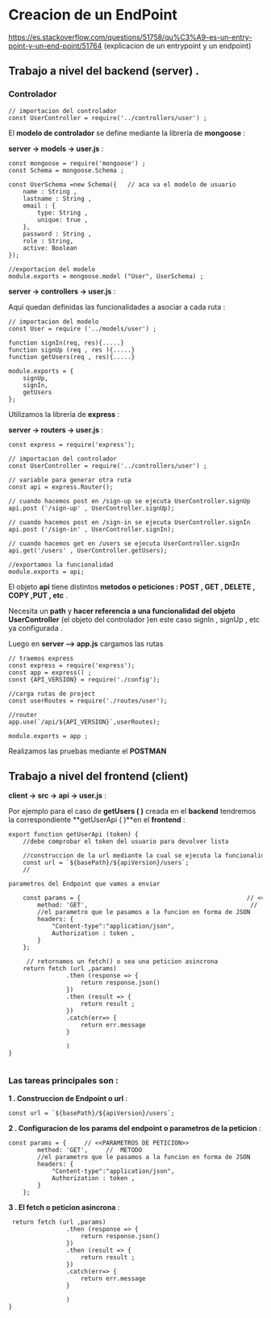 # Creacion de un EndPoint 
https://es.stackoverflow.com/questions/51758/qu%C3%A9-es-un-entry-point-y-un-end-point/51764 (explicacion de un entrypoint y un endpoint)

## Trabajo  a nivel del **backend** (server) .

### Controlador 
~~~
// importacion del controlador 
const UserController = require('../controllers/user') ; 
~~~

El **modelo de controlador** se define mediante la  librería de **mongoose** :

**server → models → user.js** :	

~~~
const mongoose = require('mongoose') ; 
const Schema = mongoose.Schema ; 

const UserSchema =new Schema({   // aca va el modelo de usuario 
    name : String ,
    lastname : String , 
    email : {
        type: String ,
        unique: true ,    
    },
    password : String ,
    role : String,
    active: Boolean
});

//exportacion del modelo
module.exports = mongoose.model ("User", UserSchema) ; 
~~~


**server → controllers → user.js** :

Aqui quedan definidas las funcionalidades a asociar a cada ruta :

~~~
// importacion del modelo 
const User = require ('../models/user') ;

function signIn(req, res){.....}
function signUp (req , res ){.....}
function getUsers(req , res){.....}

module.exports = {
    signUp,
    signIn,
    getUsers
};
~~~


Utilizamos la librería de **express** : 

**server → routers → user.js** :	
~~~
const express = require('express');

// importacion del controlador 
const UserController = require('../controllers/user') ; 

// variable para generar otra ruta 
const api = express.Router();

// cuando hacemos post en /sign-up se ejecuta UserController.signUp
api.post ('/sign-up' , UserController.signUp);

// cuando hacemos post en /sign-in se ejecuta UserController.signIn
api.post ('/sign-in' , UserController.signIn);

// cuando hacemos get en /users se ejecuta UserController.signIn
api.get('/users' , UserController.getUsers);

//exportamos la funcionalidad 
module.exports = api;

~~~
El objeto **api** tiene distintos **metodos o peticiones : POST , GET , DELETE , COPY ,PUT , etc** .

Necesita un **path** y **hacer referencia a una funcionalidad del objeto UserController** (el objeto del controlador )en este caso signIn , signUp , etc ya configurada .

Luego en **server --> app.js** cargamos las rutas 

~~~
// traemos express 
const express = require('express');
const app = express() ;
const {API_VERSION} = require('./config');

//carga rutas de project
const userRoutes = require('./routes/user');

//router 
app.use(`/api/${API_VERSION}`,userRoutes);

module.exports = app ;
~~~

Realizamos las pruebas mediante el **POSTMAN** 


## Trabajo a nivel del frontend (client)

**client → src → api → user.js** : 

Por ejemplo para el caso de **getUsers ( )** creada en el **backend** tendremos la correspondiente **getUserApi ( )**en el **frontend** : 

~~~
export function getUserApi (token) {
    //debe comprobar el token del usuario para devolver lista 

    //construccion de la url mediante la cual se ejecuta la funcionalidad 
    const url = `${basePath}/${apiVersion}/users`;
    //

parametros del Endpoint que vamos a enviar 

    const params = {                                              // <<PARAMETROS DE PETICION>>
        method: 'GET',                                             //  METODO
        //el parametro que le pasamos a la funcion en forma de JSON    ,  CUERPO 
        headers: {
            "Content-type":"application/json",  
            Authorization : token ,
        }
    };

     // retornamos un fetch() o sea una peticion asincrona
    return fetch (url ,params)
                .then (response => {
                    return response.json()
                })
                .then (result => {
                    return result ; 
                })
                .catch(err=> {
                    return err.message
                }

                )
}


~~~














### Las tareas principales son : 

**1 . Construccion de Endpoint o url** :

~~~
const url = `${basePath}/${apiVersion}/users`;
~~~

**2 . Configuracion de los params del endpoint o parametros de la peticion**  : 

~~~
const params = {     // <<PARAMETROS DE PETICION>>
        method: 'GET',     //  METODO
        //el parametro que le pasamos a la funcion en forma de JSON    ,  CUERPO 
        headers: {
            "Content-type":"application/json",  
            Authorization : token ,
        }
    };
~~~

**3 . El fetch o peticion asincrona** :

~~~
 return fetch (url ,params)
                .then (response => {
                    return response.json()
                })
                .then (result => {
                    return result ; 
                })
                .catch(err=> {
                    return err.message
                }

                )
}
~~~


















